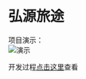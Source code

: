 # 弘源旅途
项目演示：  
![演示](https://api2.mubu.com/v3/document_image/ed298fa2-f7b1-4790-af29-2249abdd308a-11752736.jpg)  

开发过程[点击这里](https://devin.ren/project/trip-mobile-vue3/01-%E9%A6%96%E9%A1%B5tabbar%E3%80%81navBar%E3%80%81banner%E3%80%81location.html#navbar%E3%80%81banner%E3%80%81location)查看